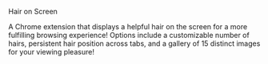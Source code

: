 Hair on Screen

A Chrome extension that displays a helpful hair on the screen for a more fulfilling browsing experience! Options include a customizable number of hairs, persistent hair position across tabs, and a gallery of 15 distinct images for your viewing pleasure!